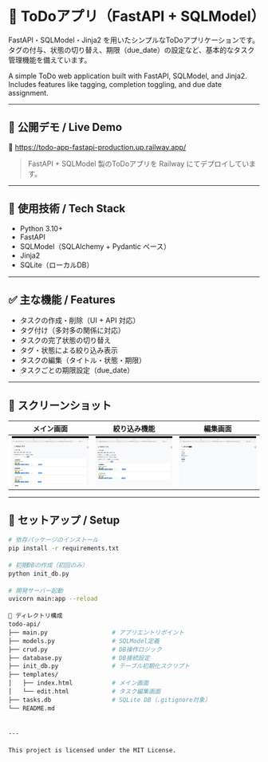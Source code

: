 # 📝 ToDoアプリ（FastAPI + SQLModel）

FastAPI・SQLModel・Jinja2 を用いたシンプルなToDoアプリケーションです。  
タグの付与、状態の切り替え、期限（due_date）の設定など、基本的なタスク管理機能を備えています。

A simple ToDo web application built with FastAPI, SQLModel, and Jinja2.  
Includes features like tagging, completion toggling, and due date assignment.


---

## 🔗 公開デモ / Live Demo

📍 https://todo-app-fastapi-production.up.railway.app/  
> FastAPI + SQLModel 製のToDoアプリを Railway にてデプロイしています。

---

## 📌 使用技術 / Tech Stack

- Python 3.10+
- FastAPI
- SQLModel（SQLAlchemy + Pydantic ベース）
- Jinja2
- SQLite（ローカルDB）

---

## ✅ 主な機能 / Features

- タスクの作成・削除（UI + API 対応）
- タグ付け（多対多の関係に対応）
- タスクの完了状態の切り替え
- タグ・状態による絞り込み表示
- タスクの編集（タイトル・状態・期限）
- タスクごとの期限設定（due_date）

---

## 📸 スクリーンショット

| メイン画面 | 絞り込み機能 | 編集画面 |
|------------|--------------|----------|
| ![main](./screenshot_main.png) | ![filtered](./screenshot_filtered.png) | ![edit](./screenshot_edit.png) |

---

## 🚀 セットアップ / Setup

```bash
# 依存パッケージのインストール
pip install -r requirements.txt

# 初期DBの作成（初回のみ）
python init_db.py

# 開発サーバー起動
uvicorn main:app --reload

📁 ディレクトリ構成
todo-api/
├── main.py                  # アプリエントリポイント
├── models.py                # SQLModel定義
├── crud.py                  # DB操作ロジック
├── database.py              # DB接続設定
├── init_db.py               # テーブル初期化スクリプト
├── templates/
│   ├── index.html           # メイン画面
│   └── edit.html            # タスク編集画面
├── tasks.db                 # SQLite DB（.gitignore対象）
└── README.md


---

This project is licensed under the MIT License.
